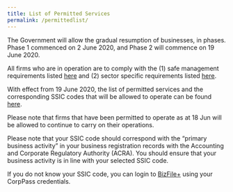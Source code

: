 ```yaml
---
title: List of Permitted Services
permalink: /permittedlist/
---
```


The Government will allow the gradual resumption of businesses, in phases. Phase 1 commenced on 2 June 2020, and Phase 2 will commence on 19 June 2020.

All firms who are in operation are to comply with the (1) safe management requirements listed <a href="https://covid.gobusiness.gov.sg/safemanagement/general/">here</a> and (2) sector specific requirements listed <a href="https://covid.gobusiness.gov.sg/safemanagement/sector/">here</a>.

With effect from 19 June 2020, the list of permitted services and the corresponding SSIC codes that will be allowed to operate can be found <a href="https://go.gov.sg/permittedserviceslist2" target="_blank">here</a>. 

Please note that firms that have been permitted to operate as at 18 Jun will be allowed to continue to carry on their operations. 

Please note that your SSIC code should correspond with the “primary business activity” in your business registration records with the Accounting and Corporate Regulatory Authority (ACRA). You should ensure that your business activity is in line with your selected SSIC code. 

If you do not know your SSIC code, you can login to <a href="https://www.bizfile.gov.sg/" target="_blank">BizFile+</a> using your CorpPass credentials.
